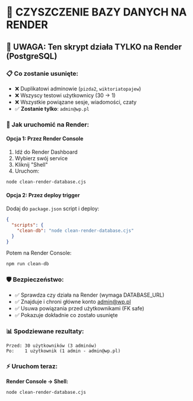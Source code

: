 # 🧹 CZYSZCZENIE BAZY DANYCH NA RENDER

## 🚨 UWAGA: Ten skrypt działa TYLKO na Render (PostgreSQL)

### 📋 Co zostanie usunięte:
- ❌ Duplikatowi adminowie (`pizda2`, `wiktoriatopajew`) 
- ❌ Wszyscy testowi użytkownicy (30 → 1)
- ❌ Wszystkie powiązane sesje, wiadomości, czaty
- ✅ **Zostanie tylko**: `admin@wp.pl`

### 🔧 Jak uruchomić na Render:

#### **Opcja 1: Przez Render Console**
1. Idź do Render Dashboard
2. Wybierz swój service 
3. Kliknij "Shell" 
4. Uruchom:
```bash
node clean-render-database.cjs
```

#### **Opcja 2: Przez deploy trigger**
Dodaj do `package.json` script i deploy:
```json
{
  "scripts": {
    "clean-db": "node clean-render-database.cjs"
  }
}
```

Potem na Render Console:
```bash
npm run clean-db
```

### 🛡️ Bezpieczeństwo:
- ✅ Sprawdza czy działa na Render (wymaga DATABASE_URL)
- ✅ Znajduje i chroni główne konto admin@wp.pl
- ✅ Usuwa powiązania przed użytkownikami (FK safe)
- ✅ Pokazuje dokładnie co zostało usunięte

### 📊 Spodziewane rezultaty:
```
Przed: 30 użytkowników (3 adminów)
Po:    1 użytkownik (1 admin - admin@wp.pl)
```

### ⚡ Uruchom teraz:
**Render Console → Shell:**
```bash
node clean-render-database.cjs
```